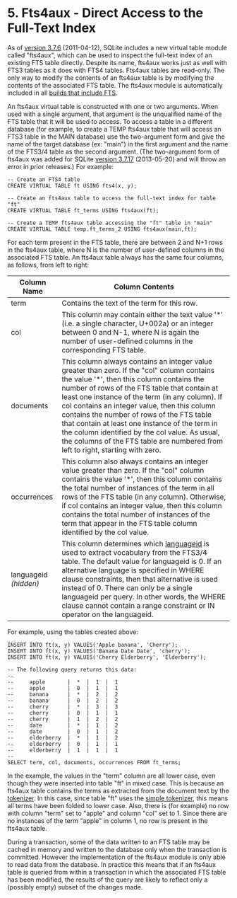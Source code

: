 # 5\. Fts4aux \- Direct Access to the Full\-Text Index



 As of [version 3\.7\.6](releaselog/3_7_6.html) (2011\-04\-12\),
 SQLite includes a new virtual table module called
 "fts4aux", which can be used to inspect the full\-text index of an existing
 FTS table directly. Despite its name, fts4aux works just as well with FTS3
 tables as it does with FTS4 tables. Fts4aux tables are read\-only. The only
 way to modify the contents of an fts4aux table is by modifying the
 contents of the associated FTS table. The fts4aux module is automatically
 included in all [builds that include FTS](fts3.html#compiling_and_enabling_fts3_and_fts4).




 An fts4aux virtual table is constructed with one or two arguments. When
 used with a single argument, that argument is the unqualified name of the
 FTS table that it will be used to access. To access a table in a different
 database (for example, to create a TEMP fts4aux table that will access an
 FTS3 table in the MAIN database) use the two\-argument form and give the
 name of the target database (ex: "main") in the first argument and the name
 of the FTS3/4 table as the second argument. (The two\-argument form of
 fts4aux was added for SQLite [version 3\.7\.17](releaselog/3_7_17.html) (2013\-05\-20\)
 and will throw an error in prior releases.)
 For example:




```
-- Create an FTS4 table
CREATE VIRTUAL TABLE ft USING fts4(x, y);

-- Create an fts4aux table to access the full-text index for table "ft"
CREATE VIRTUAL TABLE ft_terms USING fts4aux(ft);

-- Create a TEMP fts4aux table accessing the "ft" table in "main"
CREATE VIRTUAL TABLE temp.ft_terms_2 USING fts4aux(main,ft);

```


 For each term present in the FTS table, there are between 2 and N\+1 rows
 in the fts4aux table, where N is the number of user\-defined columns in
 the associated FTS table. An fts4aux table always has the same four columns,
 as follows, from left to right:





| Column Name | Column Contents |
| --- | --- |
| term | Contains the text of the term for this row. |
| col | This column may contain either the text value '\*' (i.e. a single  character, U\+002a) or an integer between 0 and N\-1, where N is  again the number of user\-defined columns in the corresponding FTS table. |
| documents | This column always contains an integer value greater than zero.    If the "col" column contains the value '\*', then this column  contains the number of rows of the FTS table that contain at least one  instance of the term (in any column). If col contains an integer  value, then this column contains the number of rows of the FTS table that  contain at least one instance of the term in the column identified by  the col value. As usual, the columns of the FTS table are numbered  from left to right, starting with zero. |
| occurrences | This column also always contains an integer value greater than zero.    If the "col" column contains the value '\*', then this column  contains the total number of instances of the term in all rows of the  FTS table (in any column). Otherwise, if col contains an integer  value, then this column contains the total number of instances of the  term that appear in the FTS table column identified by the col  value. |
| languageid *(hidden)* | This column determines which [languageid](fts3.html#*fts4languageid) is used to  extract vocabulary from the FTS3/4 table.    The default value for languageid is 0\. If an alternative language  is specified in WHERE clause constraints, then that alternative is  used instead of 0\. There can only be a single languageid per query.  In other words, the WHERE clause cannot contain a range constraint  or IN operator on the languageid. |



 For example, using the tables created above:




```
INSERT INTO ft(x, y) VALUES('Apple banana', 'Cherry');
INSERT INTO ft(x, y) VALUES('Banana Date Date', 'cherry');
INSERT INTO ft(x, y) VALUES('Cherry Elderberry', 'Elderberry');

-- The following query returns this data:
--
--     apple       |  *  |  1  |  1
--     apple       |  0  |  1  |  1
--     banana      |  *  |  2  |  2
--     banana      |  0  |  2  |  2
--     cherry      |  *  |  3  |  3
--     cherry      |  0  |  1  |  1
--     cherry      |  1  |  2  |  2
--     date        |  *  |  1  |  2
--     date        |  0  |  1  |  2
--     elderberry  |  *  |  1  |  2
--     elderberry  |  0  |  1  |  1
--     elderberry  |  1  |  1  |  1
--
SELECT term, col, documents, occurrences FROM ft_terms;

```


 In the example, the values in the "term" column are all lower case,
 even though they were inserted into table "ft" in mixed case. This is because
 an fts4aux table contains the terms as extracted from the document text
 by the [tokenizer](fts3.html#tokenizer). In this case, since table "ft" uses the
 [simple tokenizer](fts3.html#tokenizer), this means all terms have been folded to
 lower case. Also, there is (for example) no row with column "term"
 set to "apple" and column "col" set to 1\. Since there are no instances
 of the term "apple" in column 1, no row is present in the fts4aux table.




 During a transaction, some of the data written to an FTS table may be
 cached in memory and written to the database only when the transaction is
 committed. However the implementation of the fts4aux module is only able
 to read data from the database. In practice this means that if an fts4aux
 table is queried from within a transaction in which the associated
 FTS table has been modified, the results of the query are likely to reflect
 only a (possibly empty) subset of the changes made.




